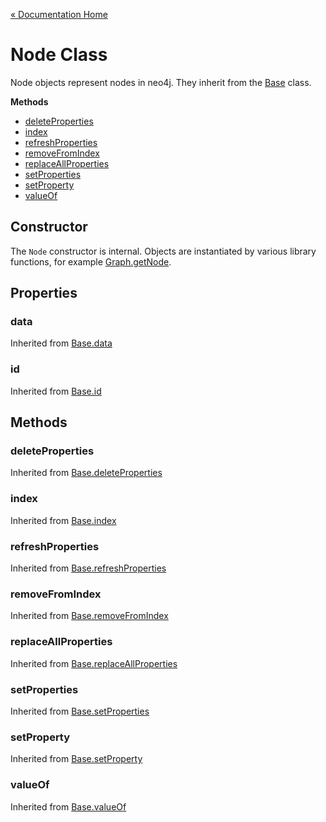 [« Documentation Home](Documentation.md)

# Node Class

Node objects represent nodes in neo4j. They inherit from the [Base](Base.md) class.

**Methods**

* [deleteProperties](#deleteproperties)
* [index](#index)
* [refreshProperties](#refreshproperties)
* [removeFromIndex](#removefromindex)
* [replaceAllProperties](#replaceallproperties)
* [setProperties](#setproperties)
* [setProperty](#setproperty)
* [valueOf](#valueof)

## Constructor

The `Node` constructor is internal. Objects are instantiated by various library functions, for example [Graph.getNode](Graph.md#getnode).

## Properties

### data

Inherited from [Base.data](Base.md#data)

### id

Inherited from [Base.id](Base.md#id)

## Methods

### deleteProperties

Inherited from [Base.deleteProperties](Base.md#deleteproperties)

### index

Inherited from [Base.index](Base.md#index)

### refreshProperties

Inherited from [Base.refreshProperties](Base.md#refreshproperties)

### removeFromIndex

Inherited from [Base.removeFromIndex](Base.md#removefromindex)

### replaceAllProperties

Inherited from [Base.replaceAllProperties](Base.md#replaceallproperties)

### setProperties

Inherited from [Base.setProperties](Base.md#setproperties)

### setProperty

Inherited from [Base.setProperty](Base.md#setproperty)

### valueOf

Inherited from [Base.valueOf](Base.md#valueof)